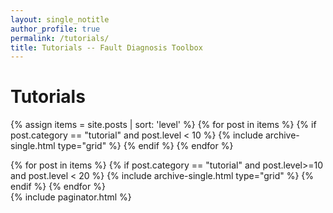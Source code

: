 ```yaml
---
layout: single_notitle
author_profile: true
permalink: /tutorials/
title: Tutorials -- Fault Diagnosis Toolbox
---
```

# Tutorials
<!--h3 class="archive__subtitle">Available tutorial topics test</h3-->
<div class="grid__wrapper">
{% assign items = site.posts | sort: 'level' %}
{% for post in items %}
{% if post.category == "tutorial" and post.level < 10 %}
  {% include archive-single.html type="grid" %}      
{% endif %}
{% endfor %}
</div>

<p>
<div class="grid__wrapper">
{% for post in items %}
{% if post.category == "tutorial" and post.level>=10 and post.level < 20 %}
  {% include archive-single.html type="grid" %}      
{% endif %}
{% endfor %}
</div>
{% include paginator.html %}
